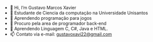 - 👋 Hi, I’m Gustavo Marcos Xavier
- 👀 Estudante de Ciencia da computação na Universidade Unisantos
- 🌱 Aprendendo programação para jogos
- 💞️ Procuro pela area de programador back-end
- 🔡 Aprendendo Linguagem C, C#, Java e HTML.
- 📫 Contato via e-mail: gustavoxavi22@gmail.com

<!---
GuusMotoBoy/GuusMotoBoy is a ✨ special ✨ repository because its `README.md` (this file) appears on your GitHub profile.
You can click the Preview link to take a look at your changes.
--->
